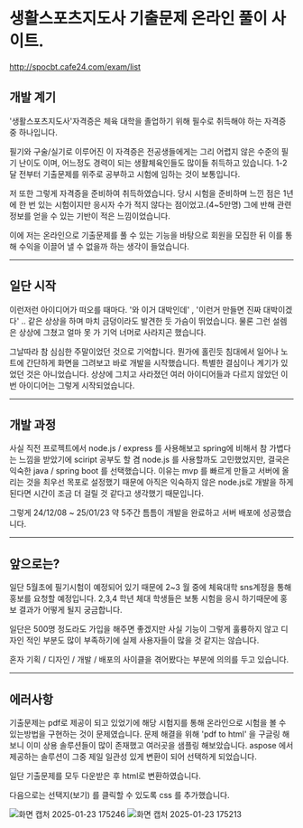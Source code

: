 # 생활스포츠지도사 기출문제 온라인 풀이 사이트.
<http://spocbt.cafe24.com/exam/list>

## 개발 계기

'생활스포츠지도사'자격증은 체육 대학을 졸업하기 위해 필수로 취득해야 하는 자격증 중 하나입니다.

필기와 구술/실기로 이루어진 이 자격증은 전공생들에게는 그리 어렵지 않은 수준의 필기 난이도 이며, 어느정도 경력이 되는 생활체육인들도 많이들 취득하고 있습니다.
1-2달 전부터 기출문제를 위주로 공부하고 시험에 임하는 것이 보통입니다.

저 또한 그렇게 자격증을 준비하여 취득하였습니다.
당시 시험을 준비하며 느낀 점은 1년에 한 번 있는 시험이지만 응시자 수가 적지 않다는 점이었고.(4~5만명)
그에 반해 관련 정보를 얻을 수 있는 기반이 적은 느낌이었습니다.

이에 저는 온라인으로 기출문제를 풀 수 있는 기능을 바탕으로 회원을 모집한 뒤 이를 통해 수익을 이끌어 낼 수 없을까 하는 생각이 들었습니다.

---

## 일단 시작

이런저런 아이디어가 떠오를 때마다.
'와 이거 대박인데' , '이런거 만들면 진짜 대박이겠다' .. 
같은 상상을 하며 마치 금덩이라도 발견한 듯 가슴이 뛰었습니다. 물론 그런 설렘은 상상에 그쳤고 얼마 못 가 기억 너머로 사라지곤 했습니다.

그날따라 참 심심한 주말이었던 것으로 기억합니다. 뭔가에 홀린듯 침대에서 일어나 노트에 간단하게 화면을 그려보고 바로 개발을 시작했습니다.
특별한 결심이나 계기가 있었던 것은 아니었습니다. 상상에 그치고 사라졌던 여러 아이디어들과 다르지 않았던 이번 아이디어는 그렇게 시작되었습니다.

---

## 개발 과정

사실 직전 프로젝트에서 node.js / express 를 사용해보고 spring에 비해서 참 가볍다는 느낌을 받았기에 sciript 공부도 할 겸 node.js 를 사용할까도 고민했었지만,
결국은 익숙한 java / spring boot 를 선택했습니다. 이유는 mvp 를 빠르게 만들고 서버에 올리는 것을 최우선 목포로 설정했기 때문에 아직은 익숙하지 않은 node.js로 개발을 하게 된다면 시간이 조금 더 걸릴 것 같다고 생각했기 때문입니다.

그렇게 24/12/08 ~ 25/01/23 약 5주간 틈틈이 개발을 완료하고 서버 배포에 성공했습니다.

---

## 앞으로는?

일단 5월초에 필기시험이 예정되어 있기 때문에 2~3 월 중에 체육대학 sns계정을 통해 홍보를 요청할 예정입니다.
2,3,4 학년 체대 학생들은 보통 시험을 응시 하기때문에 홍보 결과가 어떻게 될지 궁금합니다.

일단은 500명 정도라도 가입을 해주면 좋겠지만 사실 기능이 그렇게 훌륭하지 않고 디자인 적인 부분도 많이 부족하기에 실제 사용자들이 많을 것 같지는 않습니다.

혼자 기획 / 디자인 / 개발 / 배포의 사이클을 겪어봤다는 부분에 의의를 두고 있습니다. 

---

## 에러사항

기출문제는 pdf로 제공이 되고 있었기에 해당 시험지를 통해 온라인으로 시험을 볼 수 있는방법을 구현하는 것이 문제였습니다.
문제 해결을 위해 'pdf to html' 을 구글링 해보니 이미 상용 솔루션들이 많이 존재했고 여러곳을 샘플링 해보았습니다. 
aspose 에서 제공하는 솔루션이 그중 제일 일관성 있게 변환이 되어 선택하게 되었습니다.

일단 기출문제를 모두 다운받은 후 html로 변환하였습니다.

다음으로는 선택지(보기) 를 클릭할 수 있도록 css 를 추가했습니다.



![화면 캡처 2025-01-23 175246](https://github.com/user-attachments/assets/1ac25512-a49d-45e0-9bba-cbd431bf88ff)
![화면 캡처 2025-01-23 175213](https://github.com/user-attachments/assets/2ee6e0cd-49fb-4951-9622-7f075585e36c)






